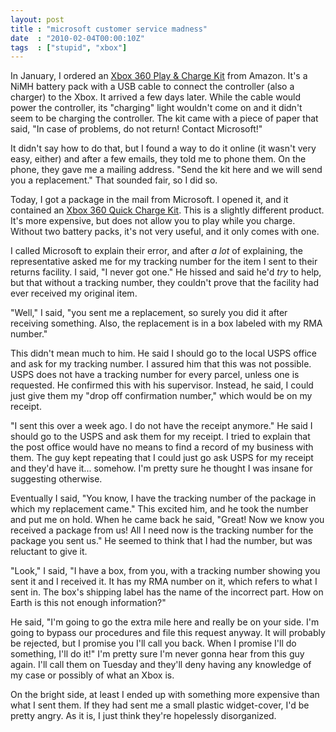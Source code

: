 ```yaml
---
layout: post
title : "microsoft customer service madness"
date  : "2010-02-04T00:00:10Z"
tags  : ["stupid", "xbox"]
---
```

In January, I ordered an [Xbox 360 Play & Charge
Kit](http://www.amazon.com/Xbox-360-Play-Charge-Kit/dp/B000B6MLS2) from Amazon.
It's a NiMH battery pack with a USB cable to connect the controller (also a
charger) to the Xbox.  It arrived a few days later.  While the cable would
power the controller, its "charging" light wouldn't come on and it didn't seem
to be charging the controller.  The kit came with a piece of paper that said,
"In case of problems, do not return!  Contact Microsoft!"

It didn't say how to do that, but I found a way to do it online (it wasn't
very easy, either) and after a few emails, they told me to phone them.  On the
phone, they gave me a mailing address.  "Send the kit here and we will send you
a replacement."  That sounded fair, so I did so.

Today, I got a package in the mail from Microsoft.  I opened it, and it
contained an [Xbox 360 Quick Charge
Kit](http://www.amazon.com/Xbox-360-Quick-Charge-Kit/dp/B000EYF88G).  This is a
slightly different product.  It's more expensive, but does not allow you to
play while you charge.  Without two battery packs, it's not very useful, and it
only comes with one.

I called Microsoft to explain their error, and after *a lot* of explaining, the
representative asked me for my tracking number for the item I sent to their
returns facility.  I said, "I never got one."  He hissed and said he'd *try* to
help, but that without a tracking number, they couldn't prove that the facility
had ever received my original item.

"Well," I said, "you sent me a replacement, so surely you did it after
receiving something.  Also, the replacement is in a box labeled with my RMA
number."

This didn't mean much to him.  He said I should go to the local USPS office and
ask for my tracking number.  I assured him that this was not possible.  USPS
does not have a tracking number for every parcel, unless one is requested.  He
confirmed this with his supervisor.  Instead, he said, I could just give them
my "drop off confirmation number," which would be on my receipt.

"I sent this over a week ago.  I do not have the receipt anymore." He said I
should go to the USPS and ask them for my receipt.  I tried to explain that the
post office would have no means to find a record of my business with them.  The
guy kept repeating that I could just go ask USPS for my receipt and they'd have
it... somehow.  I'm pretty sure he thought I was insane for suggesting
otherwise.

Eventually I said, "You know, I have the tracking number of the package in
which my replacement came."  This excited him, and he took the number and put
me on hold.  When he came back he said, "Great!  Now we know you received a
package from us!  All I need now is the tracking number for the package you
sent us."  He seemed to think that I had the number, but was reluctant to give
it.

"Look," I said, "I have a box, from you, with a tracking number showing you
sent it and I received it.  It has my RMA number on it, which refers to what I
sent in.  The box's shipping label has the name of the incorrect part.  How on
Earth is this not enough information?"

He said, "I'm going to go the extra mile here and really be on your side.  I'm
going to bypass our procedures and file this request anyway.  It will probably
be rejected, but I promise you I'll call you back.  When I promise I'll do
something, I'll do it!"  I'm pretty sure I'm never gonna hear from this guy
again.  I'll call them on Tuesday and they'll deny having any knowledge of my
case or possibly of what an Xbox is.

On the bright side, at least I ended up with something more expensive than what
I sent them.  If they had sent me a small plastic widget-cover, I'd be pretty
angry.  As it is, I just think they're hopelessly disorganized.

